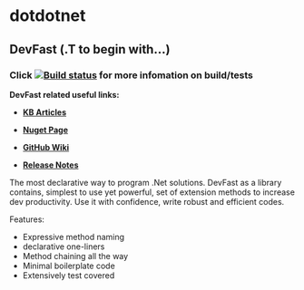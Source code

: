 # dotdotnet

## DevFast (.T to begin with...)
### Click [![Build status](https://ci.appveyor.com/api/projects/status/f7ben6w9ecd09tg3/branch/develop?svg=true)](https://ci.appveyor.com/project/samaysar/dotdotnet/branch/develop) for more infomation on build/tests

<p><strong>DevFast related useful links:</strong></p>

<ul>
	<li>
	<p><strong><a href="https://rawgit.com/samaysar/dotdotnet/develop/Dot.Net.DevFast/articles/SimplyDevFast.html">KB Articles</a></strong></p>
	</li>
	<li>
	<p><strong><a href="https://www.nuget.org/packages/Dot.Net.DevFast">Nuget Page</a></strong></p>
	</li>
	<li>
	<p><strong><a href="https://github.com/samaysar/dotdotnet/wiki">GitHub Wiki</a></strong></p>
	</li>
	<li>
	<p><strong><a href="https://raw.githubusercontent.com/samaysar/dotdotnet/develop/ReleaseNotes.txt">Release Notes</a></strong></p>
	</li>
</ul>

The most declarative way to program .Net solutions. DevFast as a library contains, simplest to use yet powerful, set of extension methods to increase dev productivity. Use it with confidence, write robust and efficient codes.

Features:
* Expressive method naming
* declarative one-liners
* Method chaining all the way
* Minimal boilerplate code
* Extensively test covered
